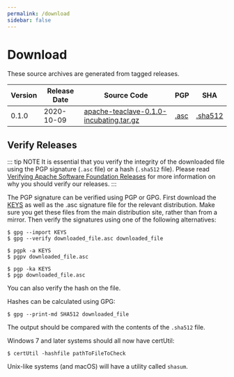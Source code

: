 ```yaml
---
permalink: /download
sidebar: false
---
```

# Download

These source archives are generated from tagged releases.

| Version | Release Date | Source Code               | PGP  | SHA     |
|---------|--------------|---------------------------|------|---------|
| 0.1.0   | 2020-10-09   | [apache-teaclave-0.1.0-incubating.tar.gz](https://dist.apache.org/repos/dist/release/incubator/teaclave/0.1.0/apache-teaclave-0.1.0-incubating.tar.gz) | [.asc](https://dist.apache.org/repos/dist/release/incubator/teaclave/0.1.0/apache-teaclave-0.1.0-incubating.tar.gz.asc) | [.sha512](https://dist.apache.org/repos/dist/release/incubator/teaclave/0.1.0/apache-teaclave-0.1.0-incubating.tar.gz.sha512) |

## Verify Releases

::: tip NOTE
It is essential that you verify the integrity of the downloaded file using the
PGP signature (`.asc` file) or a hash (`.sha512` file). Please read
[Verifying Apache Software Foundation Releases](https://www.apache.org/info/verification.html) for more information on why you should
verify our releases.
:::

The PGP signature can be verified using PGP or GPG. First download the
[KEYS](https://downloads.apache.org/incubator/teaclave/KEYS) as
well as the .asc signature file for the relevant distribution. Make sure you get
these files from the main distribution site, rather than from a mirror. Then
verify the signatures using one of the following alternatives:

```
$ gpg --import KEYS
$ gpg --verify downloaded_file.asc downloaded_file
```

```
$ pgpk -a KEYS
$ pgpv downloaded_file.asc
```

```
$ pgp -ka KEYS
$ pgp downloaded_file.asc
```

You can also verify the hash on the file.

Hashes can be calculated using GPG:

```
$ gpg --print-md SHA512 downloaded_file
```

The output should be compared with the contents of the `.sha512` file.

Windows 7 and later systems should all now have certUtil:

```
$ certUtil -hashfile pathToFileToCheck
```

Unix-like systems (and macOS) will have a utility called `shasum`.
